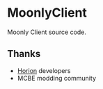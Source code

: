 # MoonlyClient
Moonly Client source code.

## Thanks
- [Horion](https://github.com/horionclient/Horion) developers
- MCBE modding community
